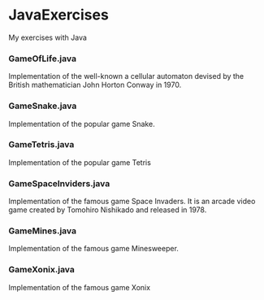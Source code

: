
# JavaExercises
My exercises with Java

### GameOfLife.java
Implementation of the well-known a cellular automaton devised by the British mathematician John Horton Conway in 1970.

### GameSnake.java
Implementation of the popular game Snake.

### GameTetris.java
Implementation of the popular game Tetris

### GameSpaceInviders.java
Implementation of the famous game Space Invaders. It is an arcade video game created by Tomohiro Nishikado and released in 1978.

### GameMines.java
Implementation of the famous game Minesweeper.

### GameXonix.java
Implementation of the famous game Xonix
